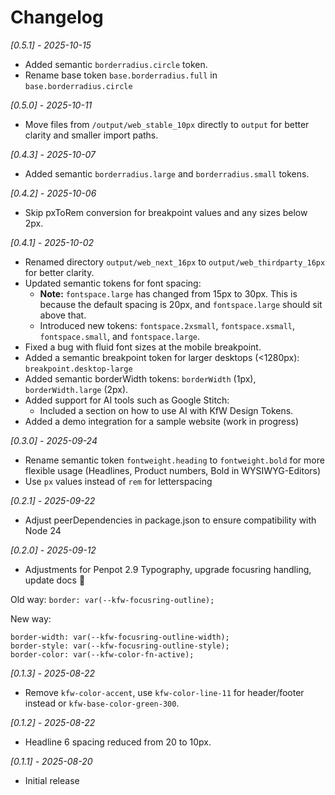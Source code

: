 # Changelog

_[0.5.1] - 2025-10-15_

- Added semantic `borderradius.circle` token.
- Rename base token `base.borderradius.full` in `base.borderradius.circle`

_[0.5.0] - 2025-10-11_

- Move files from `/output/web_stable_10px` directly to `output` for better clarity and smaller import paths.

_[0.4.3] - 2025-10-07_

- Added semantic `borderradius.large` and `borderradius.small` tokens.

_[0.4.2] - 2025-10-06_

- Skip pxToRem conversion for breakpoint values and any sizes below 2px.

_[0.4.1] - 2025-10-02_

- Renamed directory `output/web_next_16px` to `output/web_thirdparty_16px` for better clarity.
- Updated semantic tokens for font spacing:
  - **Note:** `fontspace.large` has changed from 15px to 30px. This is because the default spacing is 20px, and `fontspace.large` should sit above that.
  - Introduced new tokens: `fontspace.2xsmall`, `fontspace.xsmall`, `fontspace.small`, and `fontspace.large`.
- Fixed a bug with fluid font sizes at the mobile breakpoint.
- Added a semantic breakpoint token for larger desktops (<1280px): `breakpoint.desktop-large`
- Added semantic borderWidth tokens: `borderWidth` (1px), `borderWidth.large` (2px).
- Added support for AI tools such as Google Stitch:
  - Included a section on how to use AI with KfW Design Tokens.
- Added a demo integration for a sample website (work in progress)

_[0.3.0] - 2025-09-24_

- Rename semantic token `fontweight.heading` to `fontweight.bold` for more flexible usage (Headlines, Product numbers, Bold in WYSIWYG-Editors)
- Use `px` values instead of `rem` for letterspacing

_[0.2.1] - 2025-09-22_

- Adjust peerDependencies in package.json to ensure compatibility with Node 24

_[0.2.0] - 2025-09-12_

- Adjustments for Penpot 2.9 Typography, upgrade focusring handling, update docs 📑

Old way:
`border: var(--kfw-focusring-outline);`

New way:

```
border-width: var(--kfw-focusring-outline-width);
border-style: var(--kfw-focusring-outline-style);
border-color: var(--kfw-color-fn-active);
```

_[0.1.3] - 2025-08-22_

- Remove `kfw-color-accent`, use `kfw-color-line-11` for header/footer instead or `kfw-base-color-green-300`.

_[0.1.2] - 2025-08-22_

- Headline 6 spacing reduced from 20 to 10px.

_[0.1.1] - 2025-08-20_

- Initial release
